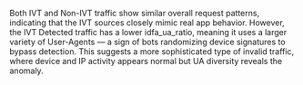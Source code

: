  Both IVT and Non-IVT traffic show similar overall request patterns, indicating that the IVT sources closely mimic real app behavior.
 However, the IVT Detected traffic has a lower idfa_ua_ratio, meaning it uses a larger variety of User-Agents — a sign of bots randomizing device signatures to bypass detection.
 This suggests a more sophisticated type of invalid traffic, where device and IP activity appears normal but UA diversity reveals the anomaly.
